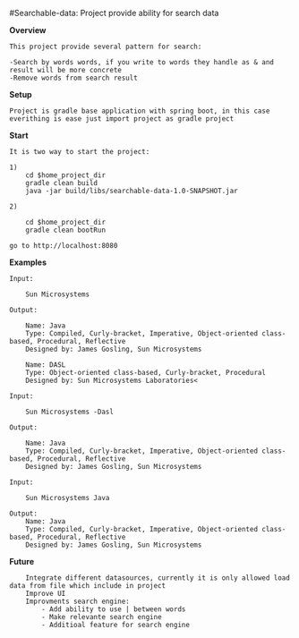 #Searchable-data: Project provide ability for search data

**Overview**

    This project provide several pattern for search:
    
    -Search by words words, if you write to words they handle as & and result will be more concrete
    -Remove words from search result

**Setup**

    Project is gradle base application with spring boot, in this case everithing is ease just import project as gradle project

**Start**

    It is two way to start the project:

    1)
        cd $home_project_dir
        gradle clean build
        java -jar build/libs/searchable-data-1.0-SNAPSHOT.jar

    2)

        cd $home_project_dir
        gradle clean bootRun

    go to http://localhost:8080


**Examples**


    Input:
 
        Sun Microsystems

    Output:

        Name: Java
        Type: Compiled, Curly-bracket, Imperative, Object-oriented class-based, Procedural, Reflective
        Designed by: James Gosling, Sun Microsystems

        Name: DASL
        Type: Object-oriented class-based, Curly-bracket, Procedural
        Designed by: Sun Microsystems Laboratories<

    Input: 

        Sun Microsystems -Dasl

    Output:

        Name: Java
        Type: Compiled, Curly-bracket, Imperative, Object-oriented class-based, Procedural, Reflective
        Designed by: James Gosling, Sun Microsystems

    Input: 

        Sun Microsystems Java

    Output:
        Name: Java
        Type: Compiled, Curly-bracket, Imperative, Object-oriented class-based, Procedural, Reflective
        Designed by: James Gosling, Sun Microsystems

**Future**

        Integrate different datasources, currently it is only allowed load data from file which include in project
        Improve UI
        Improvments search engine:
            - Add ability to use | between words
            - Make relevante search engine
            - Additioal feature for search engine   



 
 
